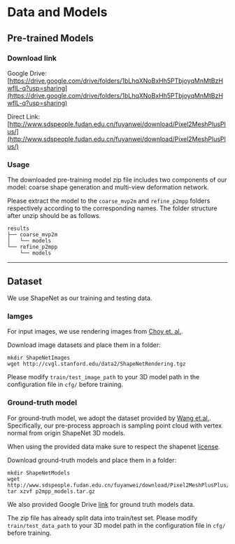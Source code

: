 # Data and Models

## Pre-trained Models

### Download link
Google Drive: [https://drive.google.com/drive/folders/1bLhqXNoBxHh5PTbjoyqMnMtBzHwflL-q?usp=sharing](https://drive.google.com/drive/folders/1bLhqXNoBxHh5PTbjoyqMnMtBzHwflL-q?usp=sharing)

Direct Link: [http://www.sdspeople.fudan.edu.cn/fuyanwei/download/Pixel2MeshPlusPlus/](http://www.sdspeople.fudan.edu.cn/fuyanwei/download/Pixel2MeshPlusPlus/)

### Usage
The downloaded pre-training model zip file includes two components of our model: coarse shape generation and multi-view deformation network.

Please extract the model to the `coarse_mvp2m` and `refine_p2mpp` folders respectively according to the corresponding names. The folder structure after unzip should be as follows.

```
results
├── coarse_mvp2m
│   └── models
└── refine_p2mpp
    └── models
```

----

## Dataset
We use ShapeNet as our training and testing data. 

### Iamges
For input images, we use rendering images from [Choy et. al.](https://github.com/chrischoy/3D-R2N2).

Download image datasets and place them in a folder:
```
mkdir ShapeNetImages
wget http://cvgl.stanford.edu/data2/ShapeNetRendering.tgz
```
Please modify `train/test_image_path` to your 3D model path in the configuration file in `cfg/` before training.

### Ground-truth model
For ground-truth model, we adopt the dataset provided by [Wang et.al.](https://github.com/nywang16/Pixel2Mesh).
Specifically, our pre-process approach is sampling point cloud with vertex normal from origin ShapeNet 3D models.

When using the provided data make sure to respect the shapenet [license](https://shapenet.org/terms).

Download ground-truth models and place them in a folder:
```
mkdir ShapeNetModels
wget http://www.sdspeople.fudan.edu.cn/fuyanwei/download/Pixel2MeshPlusPlus/p2mpp_models.tar.gz
tar xzvf p2mpp_models.tar.gz
```
We also provided Google Drive [link](https://drive.google.com/drive/folders/1bLhqXNoBxHh5PTbjoyqMnMtBzHwflL-q?usp=sharing) for ground truth models data.

The zip file has already split data into train/test set. Please modify `train/test_data_path` to your 3D model path in the configuration file in `cfg/` before training.

